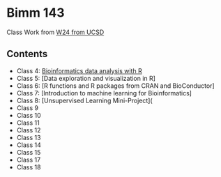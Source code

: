 # Bimm 143

Class Work from [W24 from UCSD](https://github.com/agabrelian/bimm143/blob/main/Class07.qmd)

## Contents

- Class 4: [Bioinformatics data analysis with R](https://github.com/agabrelian/bimm143/blob/main/class04.pdf)
- Class 5: [Data exploration and visualization in R]
- Class 6: [R functions and R packages from CRAN and BioConductor]
- Class 7: [Introduction to machine learning for Bioinformatics]
- Class 8: [Unsupervised Learning Mini-Project](
- Class 9
- Class 10
- Class 11
- Class 12
- Class 13
- Class 14
- Class 15
- Class 17
- Class 18
